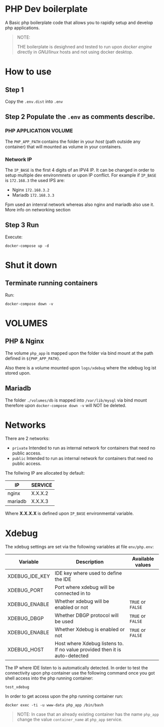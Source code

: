 # PHP Dev boilerplate
A Basic php boilerplate code that allows you to rapidly setup and develop php applications.

> NOTE:
> 
> THE boilerplate is desighned and tested to run upon *docker engine* directly in *GNU/linux* hosts and not using docker desktop.

# How to use

## Step 1

Copy the `.env.dist` into `.env`

## Step 2 Populate the `.env` as comments describe.

### PHP APPLICATION VOLUME
The `PHP_APP_PATH` contains the folder in your *host* (path outside any container) that will mounted as volume in your containers.

### Network IP
The `IP_BASE` is the first 4 digits of an IPV4 IP. It can be changed in order to setup multiple dev environmnets or upon IP conflict.
For example if `IP_BASE` is `172.168.3` the used IPS are:

* Nginx `172.168.3.2`
* Mariadb `172.168.3.3`

Fpm used an intenral network whereas also nginx and mariadb also use it.
More info on networking section

## Step 3 Run

Execute:

```
docker-compose up -d
```

# Shut it down

## Terminate running containers

Run:

```
docker-compose down -v
```

# VOLUMES

## PHP & Nginx

The volume `php_app` is mapped upon the folder via bind mount  at the path defined in `${PHP_APP_PATH}`.

Also there is a volume mounted upon `logs/xdebug` where the xdebug log ist stored upon.

## Mariadb

The folder `./volumes/db` is mapped into `/var/lib/mysql` via bind mount therefore upon `docker-compose down -v` will NOT be deleted.

# Networks

There are 2 networks:

* `private` Intended to run as internal network for containers that need no public access.
* `public` Intended to run as internal network for containers that need no public access.

The follwing IP are allocated by default:

IP | SERVICE
--- | ---
nginx | X.X.X.2
mariadb | X.X.X.3

Where **X.X.X.X** is defined upon `IP_BASE` environmental variable.

# Xdebug

The xdebug settings are set via the following variables at file `env/php.env`:

Variable | Description | Available values
--- | --- | ---
XDEBUG_IDE_KEY | IDE key where used to define the IDE
XDEBUG_PORT | Port where xdebug will be connected in to
XDEBUG_ENABLE | Whether xdebug will be enabled or not | `TRUE` or `FALSE`
XDEBUG_DBGP | Whether DBGP protocol will be used | `TRUE` or `FALSE`
XDEBUG_ENABLE | Whether Xdebug is enabled or not | `TRUE` or `FALSE`
XDEBUG_HOST | Host where Xdebug listens to. If no value provided then it is auto-detected |



The IP where IDE listen to is automatically detected. In order to test the connectivity upon php container use the following command once you got shell access into the php running container:

```
test_xdebug
```

In order to get access upon the php running container run:

```
docker exec -ti -u www-data php_app /bin/bash
```

> NOTE: In case that an already existing container has the name `php_app` change the value `container_name` at `php_app` service.